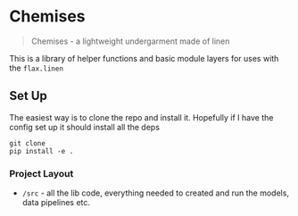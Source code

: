 # Chemises 

> Chemises - a lightweight undergarment made of linen

This is a library of helper functions and basic module layers for uses with  the `flax.linen` 


## Set Up
The easiest way is to clone the repo and install it. 
Hopefully if I have the config set up it should install all the deps
```shell
git clone 
pip install -e .
```

### Project Layout
- `/src` - all the lib code, everything needed to created and run the models, data pipelines etc.